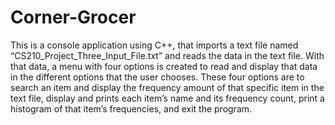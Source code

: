 # Corner-Grocer
This is a console application using C++, that imports a text file named “CS210_Project_Three_Input_File.txt” and reads the data in the text file. With that data, a menu with four options is created to read and display that data in the different options that the user chooses. These four options are to search an item and display the frequency amount of that specific item in the text file, display and prints each item’s name and its frequency count, print a histogram of that item’s frequencies, and exit the program.
 
 
	
